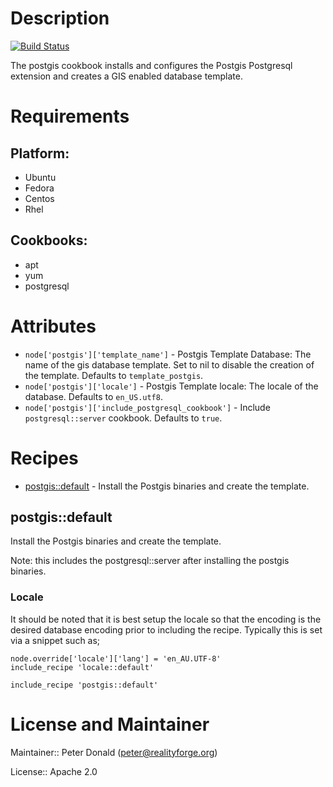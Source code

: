 # Description

[![Build Status](https://secure.travis-ci.org/realityforge/chef-postgis.png?branch=master)](http://travis-ci.org/realityforge/chef-postgis)

The postgis cookbook installs and configures the Postgis Postgresql extension and creates a GIS enabled database template.

# Requirements

## Platform:

* Ubuntu
* Fedora
* Centos
* Rhel

## Cookbooks:

* apt
* yum
* postgresql

# Attributes

* `node['postgis']['template_name']` - Postgis Template Database: The name of the gis database template. Set to nil to disable the creation of the template. Defaults to `template_postgis`.
* `node['postgis']['locale']` - Postgis Template locale: The locale of the database. Defaults to `en_US.utf8`.
* `node['postgis']['include_postgresql_cookbook']` - Include `postgresql::server` cookbook. Defaults to `true`.

# Recipes

* [postgis::default](#postgisdefault) - Install the Postgis binaries and create the template.

## postgis::default

Install the Postgis binaries and create the template.

Note: this includes the postgresql::server after installing the postgis binaries.

### Locale

It should be noted that it is best setup the locale so that
the encoding is the desired database encoding prior to including
the recipe. Typically this is set via a snippet such as;

    node.override['locale']['lang'] = 'en_AU.UTF-8'
    include_recipe 'locale::default'

    include_recipe 'postgis::default'


# License and Maintainer

Maintainer:: Peter Donald (<peter@realityforge.org>)

License:: Apache 2.0
